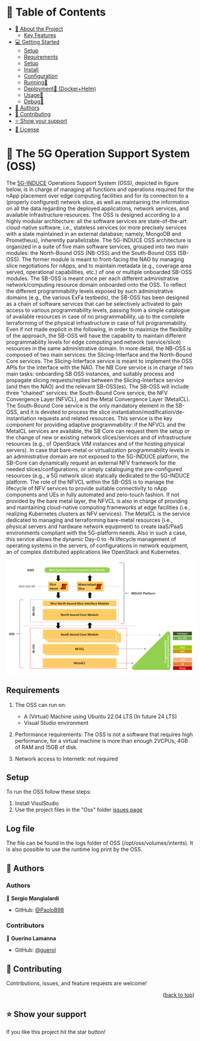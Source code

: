 <a name="readme-top"></a>

<!-- TABLE OF CONTENTS -->

# 📗 Table of Contents

- [📖 About the Project](#-nfvcl)
  - [Key Features](#key-features)
- [💻 Getting Started](#-getting-started)
  - [Setup](#setup)
  - [Requirements](#requirements)
  - [Setup](#setup)
  - [Install](#install)
  - [Configuration](#configuration)
  - [Running🏃](#running-)
  - [Deployment🎈 (Docker+Helm)](#deployment)
  - [Usage📖](#usage-)
  - [Debug🧪](#debug-)
- [👥 Authors](#-authors)
- [🤝 Contributing](#-contributing)
- [⭐️ Show your support](#-show-your-support)
- [📝 License](#-license)

<!-- PROJECT DESCRIPTION -->

# 📖 The 5G Operation Support System (OSS)

The <a href="[#readme-top](https://www.5g-induce.eu/)">5G-INDUCE</a> Operations Support System (OSS), depicted in figure below, is in charge of managing all functions and operations required for the nApp placement over edge computing facilities and for its connection to a (properly configured) network slice, as well as maintaining the information on all the data regarding the deployed applications, network services, and available infrastructure resources. 
The OSS is designed according to a highly modular architecture: all the software services are state-of-the-art cloud-native software, i.e., stateless services (or more precisely services with a state maintained in an external database; namely, MongoDB and Prometheus), inherently parallelizable. 
The 5G-INDUCE OSS architecture is organized in a suite of five main software services, grouped into two main modules: the North-Bound OSS (NB-OSS) and the South-Bound OSS (SB-OSS). 
The former module is meant to front-facing the NAO by managing slice negotiations for nApps, and to maintain metadata (e.g., coverage area served, operational capabilities, etc.) of one or multiple onboarded SB-OSS modules. 
The SB-OSS is meant once per each different administrative network/computing resource domain onboarded onto the OSS. 
To reflect the different programmability levels exposed by such administrative domains (e.g., the various ExFa testbeds), the SB-OSS has been designed as a chain of software services that can be selectively activated to gain access to various programmability levels, passing from a simple catalogue of available resources in case of no programmability, up to the complete terraforming of the physical infrastructure in case of full programmability. 
Even if not made explicit in the following, in order to maximize the flexibility of the approach, the SB-OSS will have the capability to maintain different programmability levels for edge computing and network (service/slice) resources in the same administrative domain. 
In more detail, the NB-OSS is composed of two main services: the Slicing-Interface and the North-Bound Core services. 
The Slicing-Interface service is meant to implement the OSS APIs for the interface with the NAO. 
The NB Core service is in charge of two main tasks: onboarding SB OSS instances, and suitably process and propagate slicing requests/replies between the Slicing-Interface service (and then the NAO) and the relevant SB-OSS(es). 
The SB-OSS will include three “chained” services: the South-Bound Core service, the NFV Convergence Layer (NFVCL), and the Metal Convergence Layer (MetalCL). 
The South-Bound Core service is the only mandatory element in the SB-OSS, and it is devoted to process the slice instantiation/modification/de-instantiation requests and related resources. 
This service is the key component for providing adaptive programmability: if the NFVCL and the MetalCL services are available, the SB Core can request them the setup or the change of new or existing network slices/services and of infrastructure resources (e.g., of OpenStack VIM instances and of the hosting physical servers). 
In case that bare-metal or virtualization programmability levels in an administrative domain are not exposed to the 5G-INDUCE platform, the SB-Core can dynamically request an external NFV framework for the needed slices/configurations, or simply cataloguing the pre-configured resources (e.g., a 5G network slice) statically dedicated to the 5G-INDUCE platform. 
The role of the NFVCL within the SB-OSS is to manage the lifecycle of NFV services to provide suitable connectivity to nApp components and UEs in fully automated and zero-touch fashion. 
If not provided by the bare metal layer, the NFVCL is also in charge of providing and maintaining cloud-native computing frameworks at edge facilities (i.e., realizing Kubernetes clusters as NFV services). 
The MetalCL is the service dedicated to managing and terraforming bare-metal resources (i.e., physical servers and hardware network equipment) to create IaaS/PaaS environments compliant with the 5G-platform needs. Also in such a case, this service allows the dynamic Day-0 to -N lifecycle management of operating systems in the servers, of configurations in network equipment, an of complex distributed applications like OpenStack and Kubernetes. 

![The OSS architecture](docs/images/oss_architecture.png)



<!-- GETTING STARTED -->

## Requirements

1. The OSS can run on:
   -  A (Virtual) Machine using Ubuntu 22.04 LTS (In future 24 LTS)
   -  Visual Studio environment

2. Performance requirements: The OSS is not a software that requires high performance, for a virtual machine is more than enough 2VCPUs, 4GB of RAM and 15GB of disk.
   
3. Network access to Internetk: not required

## Setup

To run the OSS follow these steps:
 1. Install VisulStudio
 2. Use the project files in the "Oss" folder [issues page](https://github.com/s2n-cnit/oss/Oss/)

## Log file
The file can be found in the logs folder of OSS (/opt/oss/volumes/intents). 
It is also possible to use the runtime log print by the OSS.


## 👥 Authors

### Authors
👤 **Sergio Mangialardi**

- GitHub: [@PaoloB98](https://github.com/softshark)

### Contributors
👤 **Guerino Lamanna**

- GitHub: [@guerol](https://github.com/guerol)


## 🤝 Contributing

Contributions, issues, and feature requests are welcome!

<p align="right">(<a href="#readme-top">back to top</a>)</p>

<!-- SUPPORT -->

## ⭐️ Show your support

If you like this project hit the star button!
